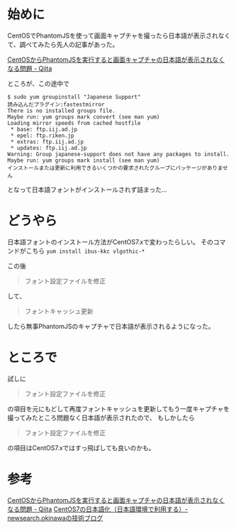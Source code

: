 
# 始めに

CentOSでPhantomJSを使って画面キャプチャを撮ったら日本語が表示されなくて、調べてみたら先人の記事があった。

[CentOSからPhantomJSを実行すると画面キャプチャの日本語が表示されなくなる問題 - Qiita](http://qiita.com/n-takahashi/items/3dd810ebdf236fce6f13)

ところが、この途中で

```
$ sudo yum groupinstall "Japanese Support"
読み込んだプラグイン:fastestmirror
There is no installed groups file.
Maybe run: yum groups mark convert (see man yum)
Loading mirror speeds from cached hostfile
 * base: ftp.iij.ad.jp
 * epel: ftp.riken.jp
 * extras: ftp.iij.ad.jp
 * updates: ftp.iij.ad.jp
Warning: Group japanese-support does not have any packages to install.
Maybe run: yum groups mark install (see man yum)
インストールまたは更新に利用できるいくつかの要求されたグループにパッケージがありません
```
となって日本語フォントがインストールされず詰まった...

# どうやら

日本語フォントのインストール方法がCentOS7.xで変わったらしい。
そのコマンドがこちら
`yum install ibus-kkc vlgothic-*`

この後
> フォント設定ファイルを修正

して、
> フォントキャッシュ更新

したら無事PhantomJSのキャプチャで日本語が表示されるようになった。

# ところで
試しに
> フォント設定ファイルを修正

の項目を元にもどして再度フォントキャッシュを更新してもう一度キャプチャを撮ってみたところ問題なく日本語が表示されたので、
もしかしたら
> フォント設定ファイルを修正

の項目はCentOS7.xではすっ飛ばしても良いのかも。

# 参考
[CentOSからPhantomJSを実行すると画面キャプチャの日本語が表示されなくなる問題 - Qiita](http://qiita.com/n-takahashi/items/3dd810ebdf236fce6f13)
[CentOS7の日本語化（日本語環境で利用する）- newsearch.okinawaの技術ブログ](http://vps-okinawa-blog.net/?p=97)
